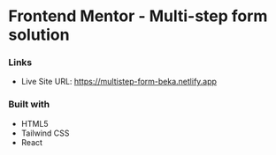# Frontend Mentor - Multi-step form solution

### Links

- Live Site URL: https://multistep-form-beka.netlify.app

### Built with

- HTML5
- Tailwind CSS
- React
